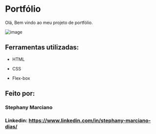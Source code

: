 # Portfólio 

Olá, Bem vindo ao meu projeto de portfólio.

![image](https://github.com/stephanymdias/portfolio-one/assets/130869859/2ea77443-a07a-4df1-afb7-7b34856cded7)


## Ferramentas utilizadas:

* HTML

* CSS

* Flex-box

## Feito por:

### Stephany Marciano

### Linkedin: https://www.linkedin.com/in/stephany-marciano-dias/
